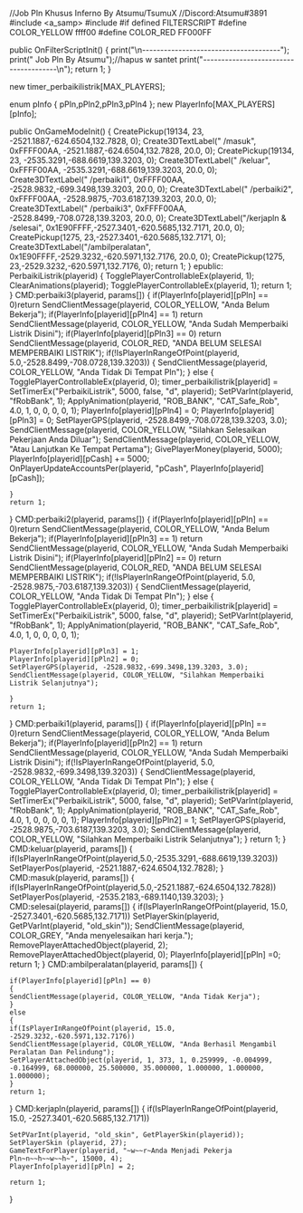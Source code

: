 //Job Pln Khusus Inferno By Atsumu/TsumuX
//Discord:Atsumu#3891
#include <a_samp>
#include  <zcmd>
#if defined FILTERSCRIPT
#define COLOR_YELLOW ffff00
#define COLOR_RED FF000FF

public OnFilterScriptInit()
{
	print("\n--------------------------------------");
	print(" Job Pln By Atsumu");//hapus w santet
	print("--------------------------------------\n");
	return 1;
}

new timer_perbaikilistrik[MAX_PLAYERS];

enum pInfo
{
	pPln,pPln2,pPln3,pPln4
};
new PlayerInfo[MAX_PLAYERS][pInfo];

public OnGameModeInit()
{
	CreatePickup(19134, 23, -2521.1887,-624.6504,132.7828, 0);
 	Create3DTextLabel(" /masuk", 0xFFFF00AA, -2521.1887,-624.6504,132.7828, 20.0, 0);
	CreatePickup(19134, 23, -2535.3291,-688.6619,139.3203, 0);
 	Create3DTextLabel(" /keluar", 0xFFFF00AA, -2535.3291,-688.6619,139.3203, 20.0, 0);
	Create3DTextLabel(" /perbaiki1", 0xFFFF00AA, -2528.9832,-699.3498,139.3203, 20.0, 0);
	Create3DTextLabel(" /perbaiki2", 0xFFFF00AA, -2528.9875,-703.6187,139.3203, 20.0, 0);
	Create3DTextLabel(" /perbaiki3", 0xFFFF00AA, -2528.8499,-708.0728,139.3203, 20.0, 0);
	Create3DTextLabel("/kerjapln & /selesai", 0x1E90FFFF,-2527.3401,-620.5685,132.7171, 20.0, 0);
    CreatePickup(1275, 23,-2527.3401,-620.5685,132.7171, 0);
	Create3DTextLabel("/ambilperalatan", 0x1E90FFFF,-2529.3232,-620.5971,132.7176, 20.0, 0);
    CreatePickup(1275, 23,-2529.3232,-620.5971,132.7176, 0);
    return 1;
}
epublic: PerbaikiListrik(playerid)
{
	TogglePlayerControllableEx(playerid, 1);
	ClearAnimations(playerid);
	TogglePlayerControllableEx(playerid, 1);
    return 1;
}
CMD:perbaiki3(playerid, params[])
{
  	if(PlayerInfo[playerid][pPln] == 0)return SendClientMessage(playerid, COLOR_YELLOW, "Anda Belum Bekerja");
	if(PlayerInfo[playerid][pPln4] == 1) return SendClientMessage(playerid, COLOR_YELLOW, "Anda Sudah Memperbaiki Listrik Disini");
	if(PlayerInfo[playerid][pPln3] == 0) return SendClientMessage(playerid, COLOR_RED, "ANDA BELUM SELESAI MEMPERBAIKI LISTRIK");
	if(!IsPlayerInRangeOfPoint(playerid, 5.0,-2528.8499,-708.0728,139.3203))
 	{
	SendClientMessage(playerid, COLOR_YELLOW, "Anda Tidak Di Tempat Pln");
	}
	else
	{
 	TogglePlayerControllableEx(playerid, 0);
	timer_perbaikilistrik[playerid] = SetTimerEx("PerbaikiListrik", 5000, false, "d", playerid);
 	SetPVarInt(playerid, "fRobBank", 1);
  	ApplyAnimation(playerid, "ROB_BANK", "CAT_Safe_Rob", 4.0, 1, 0, 0, 0, 0, 1);
	PlayerInfo[playerid][pPln4] = 0;
    PlayerInfo[playerid][pPln3] = 0;
	SetPlayerGPS(playerid, -2528.8499,-708.0728,139.3203, 3.0);
	SendClientMessage(playerid, COLOR_YELLOW, "Silahkan Selesaikan Pekerjaan Anda Diluar");
	SendClientMessage(playerid, COLOR_YELLOW, "Atau Lanjutkan Ke Tempat Pertama");
	GivePlayerMoney(playerid, 5000);
    PlayerInfo[playerid][pCash] += 5000;
    OnPlayerUpdateAccountsPer(playerid, "pCash", PlayerInfo[playerid][pCash]);

    }
    return 1;
}
CMD:perbaiki2(playerid, params[])
{
	if(PlayerInfo[playerid][pPln] == 0)return SendClientMessage(playerid, COLOR_YELLOW, "Anda Belum Bekerja");
	if(PlayerInfo[playerid][pPln3] == 1) return SendClientMessage(playerid, COLOR_YELLOW, "Anda Sudah Memperbaiki Listrik Disini");
	if(PlayerInfo[playerid][pPln2] == 0) return SendClientMessage(playerid, COLOR_RED, "ANDA BELUM SELESAI MEMPERBAIKI LISTRIK");
 	if(!IsPlayerInRangeOfPoint(playerid, 5.0, -2528.9875,-703.6187,139.3203))
 	{
	SendClientMessage(playerid, COLOR_YELLOW, "Anda Tidak Di Tempat Pln");
  	}
	else
	{
	TogglePlayerControllableEx(playerid, 0);
 	timer_perbaikilistrik[playerid] = SetTimerEx("PerbaikiListrik", 5000, false, "d", playerid);
  	SetPVarInt(playerid, "fRobBank", 1);
   	ApplyAnimation(playerid, "ROB_BANK", "CAT_Safe_Rob", 4.0, 1, 0, 0, 0, 0, 1);

	PlayerInfo[playerid][pPln3] = 1;
 	PlayerInfo[playerid][pPln2] = 0;
	SetPlayerGPS(playerid, -2528.9832,-699.3498,139.3203, 3.0);
	SendClientMessage(playerid, COLOR_YELLOW, "Silahkan Memperbaiki Listrik Selanjutnya");

	}
    return 1;
}
CMD:perbaiki1(playerid, params[])
{
	if(PlayerInfo[playerid][pPln] == 0)return SendClientMessage(playerid, COLOR_YELLOW, "Anda Belum Bekerja");
	if(PlayerInfo[playerid][pPln2] == 1) return SendClientMessage(playerid, COLOR_YELLOW, "Anda Sudah Memperbaiki Listrik Disini");
  	if(!IsPlayerInRangeOfPoint(playerid, 5.0, -2528.9832,-699.3498,139.3203))
  	{
 	SendClientMessage(playerid, COLOR_YELLOW, "Anda Tidak Di Tempat Pln");
  	}
 	else
 	{
  	TogglePlayerControllableEx(playerid, 0);
   	timer_perbaikilistrik[playerid] = SetTimerEx("PerbaikiListrik", 5000, false, "d", playerid);
    SetPVarInt(playerid, "fRobBank", 1);
    ApplyAnimation(playerid, "ROB_BANK", "CAT_Safe_Rob", 4.0, 1, 0, 0, 0, 0, 1);
	PlayerInfo[playerid][pPln2] = 1;
	SetPlayerGPS(playerid, -2528.9875,-703.6187,139.3203, 3.0);
	SendClientMessage(playerid, COLOR_YELLOW, "Silahkan Memperbaiki Listrik Selanjutnya");
 	}
	return 1;
}
CMD:keluar(playerid, params[])
{
 if(IsPlayerInRangeOfPoint(playerid,5.0,-2535.3291,-688.6619,139.3203))
	SetPlayerPos(playerid, -2521.1887,-624.6504,132.7828);
}
CMD:masuk(playerid, params[])
{
   if(IsPlayerInRangeOfPoint(playerid,5.0,-2521.1887,-624.6504,132.7828))
	SetPlayerPos(playerid, -2535.2183,-689.1140,139.3203);
}
CMD:selesai(playerid, params[])
{
	if(IsPlayerInRangeOfPoint(playerid, 15.0, -2527.3401,-620.5685,132.7171))
	SetPlayerSkin(playerid, GetPVarInt(playerid, "old_skin"));
	SendClientMessage(playerid, COLOR_GREY, "Anda menyelesaikan hari kerja.");
	RemovePlayerAttachedObject(playerid, 2);
	RemovePlayerAttachedObject(playerid, 0);
	PlayerInfo[playerid][pPln] =0;
    return 1;
}
CMD:ambilperalatan(playerid, params[])
{

	if(PlayerInfo[playerid][pPln] == 0)
	{
	SendClientMessage(playerid, COLOR_YELLOW, "Anda Tidak Kerja");
  	}
	else
	{
	if(IsPlayerInRangeOfPoint(playerid, 15.0, -2529.3232,-620.5971,132.7176))
	SendClientMessage(playerid, COLOR_YELLOW, "Anda Berhasil Mengambil Peralatan Dan Pelindung");
	SetPlayerAttachedObject(playerid, 1, 373, 1, 0.259999, -0.004999, -0.164999, 68.000000, 25.500000, 35.000000, 1.000000, 1.000000, 1.000000);
	}
	return 1;
}
CMD:kerjapln(playerid, params[])
{
	if(IsPlayerInRangeOfPoint(playerid, 15.0, -2527.3401,-620.5685,132.7171))

	SetPVarInt(playerid, "old_skin", GetPlayerSkin(playerid));
 	SetPlayerSkin (playerid, 27);
 	GameTextForPlayer(playerid, "~w~~r~Anda Menjadi Pekerja Pln~n~~h~~w~~h~", 15000, 4);
	PlayerInfo[playerid][pPln] = 2;

	return 1;

}
